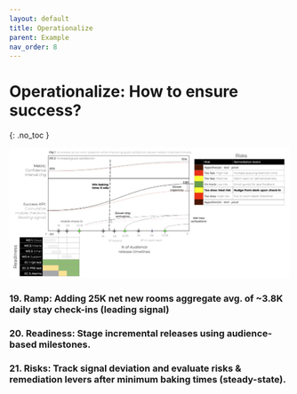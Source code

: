 ```yaml
---
layout: default
title: Operationalize
parent: Example
nav_order: 8
---
```


# **Operationalize:** How to ensure success?
{: .no_toc }

![](/assets/images/operationalize.jpg)

### **19. Ramp:** Adding 25K net new rooms aggregate avg. of ~3.8K daily stay check-ins (leading signal)

### **20. Readiness:** Stage incremental releases using audience-based milestones.

### **21. Risks:** Track signal deviation and evaluate risks & remediation levers after minimum baking times (steady-state).